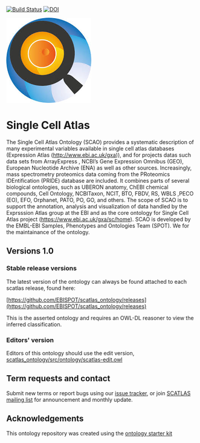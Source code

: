[![Build Status](https://travis-ci.org/EBISPOT/scatlas_ontology.svg?branch=master)](https://travis-ci.org/EBISPOT/scatlas_ontology)
[![DOI](https://zenodo.org/badge/13996/EBISPOT/scatlas_ontology.svg)](https://zenodo.org/badge/latestdoi/13996/EBISPOT/scatlas_ontology)


![alt text](scatlas.jpeg?raw=true)

# Single Cell Atlas

The Single Cell Atlas Ontology (SCAO) provides a systematic description of many experimental variables available in single cell atlas databases (Expression Atlas (http://www.ebi.ac.uk/gxa)), and for projects datas such data sets from ArrayExpress , NCBI’s Gene Expression Omnibus (GEO), European Nucleotide Archive (ENA) as well as other sources. Increasingly, mass spectrometry proteomics data coming from the PRoteomics IDEntification (PRIDE) database are included. It combines parts of several biological ontologies, such as UBERON anatomy, ChEBI chemical compounds, Cell Ontology, NCBITaxon, NCIT, BTO, FBDV, RS, WBLS ,PECO (EO), EFO, Orphanet, PATO, PO, GO, and others. The scope of SCAO is to support the annotation, analysis and visualization of data handled by the Exprsssion Atlas group  at the EBI and as the core ontology for Single Cell Atlas project (https://www.ebi.ac.uk/gxa/sc/home). SCAO  is developed by the EMBL-EBI Samples, Phenotypes and Ontologies Team (SPOT). We for the maintainance of the ontology. 

## Versions 1.0

### Stable release versions

The latest version of the ontology can always be found attached to each scatlas release, found here:

[https://github.com/EBISPOT/scatlas_ontology/releases](https://github.com/EBISPOT/scatlas_ontology/releases)

This is the asserted ontology and requires an OWL-DL reasoner to view the inferred classification. 

### Editors' version

Editors of this ontology should use the edit version, [scatlas_ontology/src/ontology/scatlas-edit.owl](https://github.com/EBISPOT/scatlas_ontology/blob/master/src/ontology/scatlas-edit.owl)

## Term requests and contact

Submit new terms or report bugs using our [issue tracker](https://github.com/EBISPOT/scatlas_ontology/issues), or join [SCATLAS mailing list](https://listserver.ebi.ac.uk/mailman/listinfo/efo-users) for announcement and monthly update.

## Acknowledgements

This ontology repository was created using the [ontology starter kit](https://github.com/INCATools/ontology-starter-kit) 
